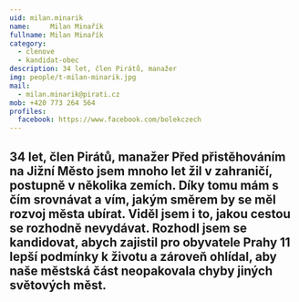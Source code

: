 ```yaml
---
uid: milan.minarik
name:     Milan Minařík
fullname: Milan Minařík
category:
  - clenove
  - kandidat-obec
description: 34 let, člen Pirátů, manažer
img: people/t-milan-minarik.jpg
mail:
  - milan.minarik@pirati.cz
mob: +420 773 264 564
profiles:
  facebook: https://www.facebook.com/bolekczech
---
```

34 let, člen Pirátů, manažer
Před přistěhováním na Jižní Město jsem mnoho let žil v zahraničí, postupně v několika zemích. Díky tomu mám s čím srovnávat a vím, jakým směrem by se měl rozvoj města ubírat. Viděl jsem i to, jakou cestou se rozhodně nevydávat. Rozhodl jsem se kandidovat, abych zajistil pro obyvatele Prahy 11 lepší podmínky k životu a zároveň ohlídal, aby naše městská část neopakovala chyby jiných světových měst.
---